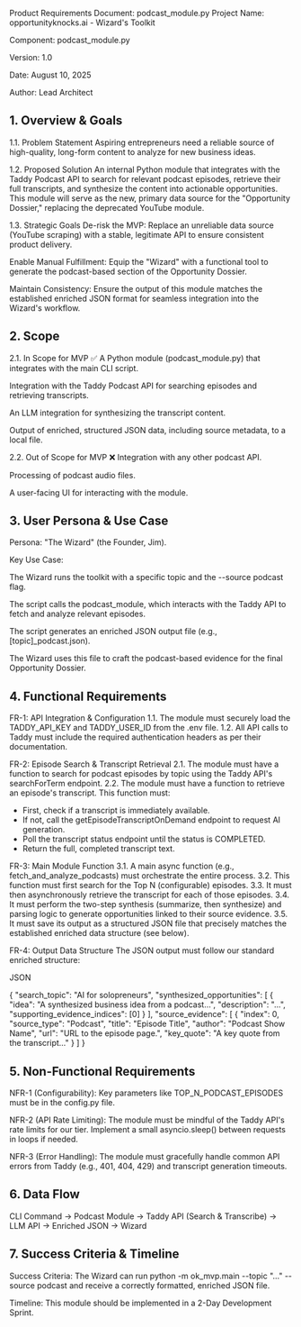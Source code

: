 Product Requirements Document: podcast_module.py
Project Name: opportunityknocks.ai - Wizard's Toolkit

Component: podcast_module.py

Version: 1.0

Date: August 10, 2025

Author: Lead Architect

## 1. Overview & Goals
1.1. Problem Statement
Aspiring entrepreneurs need a reliable source of high-quality, long-form content to analyze for new business ideas.

1.2. Proposed Solution
An internal Python module that integrates with the Taddy Podcast API to search for relevant podcast episodes, retrieve their full transcripts, and synthesize the content into actionable opportunities. This module will serve as the new, primary data source for the "Opportunity Dossier," replacing the deprecated YouTube module.

1.3. Strategic Goals
De-risk the MVP: Replace an unreliable data source (YouTube scraping) with a stable, legitimate API to ensure consistent product delivery.

Enable Manual Fulfillment: Equip the "Wizard" with a functional tool to generate the podcast-based section of the Opportunity Dossier.

Maintain Consistency: Ensure the output of this module matches the established enriched JSON format for seamless integration into the Wizard's workflow.

## 2. Scope
2.1. In Scope for MVP ✅
A Python module (podcast_module.py) that integrates with the main CLI script.

Integration with the Taddy Podcast API for searching episodes and retrieving transcripts.

An LLM integration for synthesizing the transcript content.

Output of enriched, structured JSON data, including source metadata, to a local file.

2.2. Out of Scope for MVP ❌
Integration with any other podcast API.

Processing of podcast audio files.

A user-facing UI for interacting with the module.

## 3. User Persona & Use Case
Persona: "The Wizard" (the Founder, Jim).

Key Use Case:

The Wizard runs the toolkit with a specific topic and the --source podcast flag.

The script calls the podcast_module, which interacts with the Taddy API to fetch and analyze relevant episodes.

The script generates an enriched JSON output file (e.g., [topic]_podcast.json).

The Wizard uses this file to craft the podcast-based evidence for the final Opportunity Dossier.

## 4. Functional Requirements
FR-1: API Integration & Configuration
1.1. The module must securely load the TADDY_API_KEY and TADDY_USER_ID from the .env file.
1.2. All API calls to Taddy must include the required authentication headers as per their documentation.

FR-2: Episode Search & Transcript Retrieval
2.1. The module must have a function to search for podcast episodes by topic using the Taddy API's searchForTerm endpoint.
2.2. The module must have a function to retrieve an episode's transcript. This function must:
* First, check if a transcript is immediately available.
* If not, call the getEpisodeTranscriptOnDemand endpoint to request AI generation.
* Poll the transcript status endpoint until the status is COMPLETED.
* Return the full, completed transcript text.

FR-3: Main Module Function
3.1. A main async function (e.g., fetch_and_analyze_podcasts) must orchestrate the entire process.
3.2. This function must first search for the Top N (configurable) episodes.
3.3. It must then asynchronously retrieve the transcript for each of those episodes.
3.4. It must perform the two-step synthesis (summarize, then synthesize) and parsing logic to generate opportunities linked to their source evidence.
3.5. It must save its output as a structured JSON file that precisely matches the established enriched data structure (see below).

FR-4: Output Data Structure
The JSON output must follow our standard enriched structure:

JSON

{
  "search_topic": "AI for solopreneurs",
  "synthesized_opportunities": [
    {
      "idea": "A synthesized business idea from a podcast...",
      "description": "...",
      "supporting_evidence_indices": [0]
    }
  ],
  "source_evidence": [
    {
      "index": 0,
      "source_type": "Podcast",
      "title": "Episode Title",
      "author": "Podcast Show Name",
      "url": "URL to the episode page.",
      "key_quote": "A key quote from the transcript..."
    }
  ]
}
## 5. Non-Functional Requirements
NFR-1 (Configurability): Key parameters like TOP_N_PODCAST_EPISODES must be in the config.py file.

NFR-2 (API Rate Limiting): The module must be mindful of the Taddy API's rate limits for our tier. Implement a small asyncio.sleep() between requests in loops if needed.

NFR-3 (Error Handling): The module must gracefully handle common API errors from Taddy (e.g., 401, 404, 429) and transcript generation timeouts.

## 6. Data Flow
CLI Command -> Podcast Module -> Taddy API (Search & Transcribe) -> LLM API -> Enriched JSON -> Wizard

## 7. Success Criteria & Timeline
Success Criteria: The Wizard can run python -m ok_mvp.main --topic "..." --source podcast and receive a correctly formatted, enriched JSON file.

Timeline: This module should be implemented in a 2-Day Development Sprint.